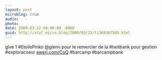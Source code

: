 ```yaml
---
layout: post
microblog: true
audio: 
photo: 
date: 2009-03-22 00:00:00 -0000
guid: http://xtof.micro.blog/2009/03/22/t1369397580.html
---
```

give 1 #EtoilePinko @glenn pour le remercier de la #twitbank  pour gestion #exploracoeur [eweri.com/CoQ](http://eweri.com/CoQ) #barcamp #barcampbank
